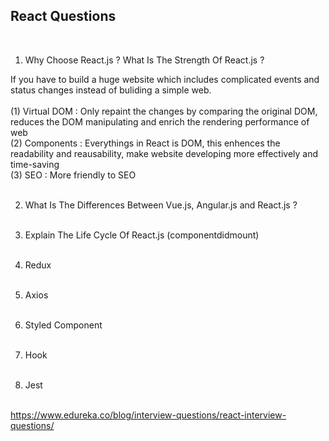 ## React Questions
<br/>

1. Why Choose React.js ? What Is The Strength Of React.js ?

If you have to build a huge website which includes complicated events and status changes instead of buliding a simple web.<br /><br/>
(1) Virtual DOM : Only repaint the changes by comparing the original DOM, reduces the DOM manipulating and enrich the rendering performance of web</br>
(2) Components : Everythings in React is DOM, this enhences the readability and reausability, make website developing more effectively and time-saving</br>
(3) SEO : More friendly to SEO
<br/><br/>


2. What Is The Differences Between Vue.js, Angular.js and React.js ?
<br/><br/>

3. Explain The Life Cycle Of React.js (componentdidmount)
<br/><br/>

4. Redux
<br/><br/>

5. Axios
<br/><br/>

6. Styled Component
<br/><br/>

7. Hook
<br/><br/>

8. Jest
<br/><br/>

https://www.edureka.co/blog/interview-questions/react-interview-questions/
